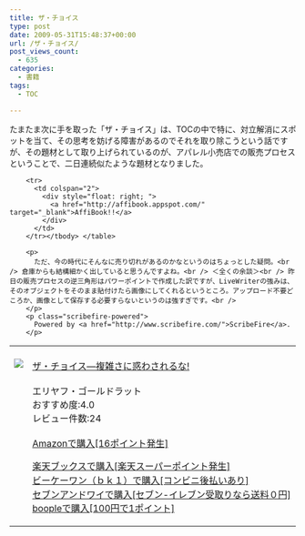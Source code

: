 ```yaml
---
title: ザ・チョイス
type: post
date: 2009-05-31T15:48:37+00:00
url: /ザ・チョイス/
post_views_count:
  - 635
categories:
  - 書籍
tags:
  - TOC

---
```

たまたま次に手を取った「ザ・チョイス」は、TOCの中で特に、対立解消にスポットを当て、その思考を妨げる障害があるのでそれを取り除こうという話ですが、その題材として取り上げられているのが、アパレル小売店での販売プロセスということで、二日連続似たような題材となりました。

<table>
  <tr>
    <td style="vertical-align:top;">
      <a href="http://www.amazon.co.jp/%E3%82%B6%E3%83%BB%E3%83%81%E3%83%A7%E3%82%A4%E3%82%B9%E2%80%95%E8%A4%87%E9%9B%91%E3%81%95%E3%81%AB%E6%83%91%E3%82%8F%E3%81%95%E3%82%8C%E3%82%8B%E3%81%AA-%E3%82%A8%E3%83%AA%E3%83%A4%E3%83%95%E3%83%BB%E3%82%B4%E3%83%BC%E3%83%AB%E3%83%89%E3%83%A9%E3%83%83%E3%83%88/dp/4478006652%3FSubscriptionId%3D1JWQWN8E4Z5TR27962G2%26tag%3Dgaeaffibook-22%26linkCode%3Dxm2%26camp%3D2025%26creative%3D165953%26creativeASIN%3D4478006652" target="_blank"><br /> <img src="https://i2.wp.com/ecx.images-amazon.com/images/I/51yJ-I8LWpL._SL160_.jpg" style="border-style:none;" data-recalc-dims="1" /><br /> </a>
    </td>
    <td style="vertical-align:top;">
      <a href="http://www.amazon.co.jp/%E3%82%B6%E3%83%BB%E3%83%81%E3%83%A7%E3%82%A4%E3%82%B9%E2%80%95%E8%A4%87%E9%9B%91%E3%81%95%E3%81%AB%E6%83%91%E3%82%8F%E3%81%95%E3%82%8C%E3%82%8B%E3%81%AA-%E3%82%A8%E3%83%AA%E3%83%A4%E3%83%95%E3%83%BB%E3%82%B4%E3%83%BC%E3%83%AB%E3%83%89%E3%83%A9%E3%83%83%E3%83%88/dp/4478006652%3FSubscriptionId%3D1JWQWN8E4Z5TR27962G2%26tag%3Dgaeaffibook-22%26linkCode%3Dxm2%26camp%3D2025%26creative%3D165953%26creativeASIN%3D4478006652" target="_blank"><br /> ザ・チョイス―複雑さに惑わされるな!<br /> </a><br /> エリヤフ・ゴールドラット<br /> おすすめ度:4.0<br /> レビュー件数:24<br /> <a href="http://www.amazon.co.jp/%E3%82%B6%E3%83%BB%E3%83%81%E3%83%A7%E3%82%A4%E3%82%B9%E2%80%95%E8%A4%87%E9%9B%91%E3%81%95%E3%81%AB%E6%83%91%E3%82%8F%E3%81%95%E3%82%8C%E3%82%8B%E3%81%AA-%E3%82%A8%E3%83%AA%E3%83%A4%E3%83%95%E3%83%BB%E3%82%B4%E3%83%BC%E3%83%AB%E3%83%89%E3%83%A9%E3%83%83%E3%83%88/dp/4478006652%3FSubscriptionId%3D1JWQWN8E4Z5TR27962G2%26tag%3Dgaeaffibook-22%26linkCode%3Dxm2%26camp%3D2025%26creative%3D165953%26creativeASIN%3D4478006652" target="_blank"><br /> Amazonで購入[16ポイント発生]<br /> </a></p>
      <p>
        <a href="http://px.a8.net/svt/ejp?a8mat=1HPMBD+EAZZ1U+5WS+C1DUQ&a8ejpredirect=http%3A%2F%2Fsearch.books.rakuten.co.jp%2Fbksearch%2Fdt%3Fg%3D001%26bisbn%3D4478006652" target="_blank">楽天ブックスで購入[楽天スーパーポイント発生]</a><br /> <img border="0" width="1" height="1" src="https://i2.wp.com/www12.a8.net/0.gif?resize=1%2C1" alt="" data-recalc-dims="1" /><br /> <a href="http://px.a8.net/svt/ejp?a8mat=1HRMFS+EEKKOI+10UY+HUKPU&a8ejpredirect=http%3A%2F%2Fwww.bk1.jp%2FkeywordSearchResult%2F%3Fkeyword%3D4478006652%26storeCd%3D1%26searchFlg%3D9%26x%3D43%26y%3D11%26partnerid%3D02a801" target="_blank">ビーケーワン（ｂｋ１）で購入[コンビニ後払いあり]</a><br /> <img border="0" width="1" height="1" src="https://i2.wp.com/www12.a8.net/0.gif?resize=1%2C1" alt="" data-recalc-dims="1" /><br /> <a href="http://click.linksynergy.com/fs-bin/statform?id=aR0TIOX*qAA&offerid=137560&bnid=1490&subid=&subid=0&kword_in=4478006652&oop=on" target="_blank">セブンアンドワイで購入[セブン-イレブン受取りなら送料０円]</a><img width="1" height="1" border="0" src="http://ad.linksynergy.com/fs-bin/show?id=aR0TIOX*qAA&bids=137560&type=5&subid=0" /><br /> <a href="http://click.linksynergy.com/fs-bin/statform?id=aR0TIOX*qAA&offerid=33310&bnid=2&subid=0&ifc=4&ifr=9784478006658" target="_blank">boopleで購入[100円で1ポイント]</a></td> </tr> 
        
        <tr>
          <td colspan="2">
            <div style="float: right; ">
              <a href="http://affibook.appspot.com/" target="_blank">AffiBook!!</a>
            </div>
          </td>
        </tr></tbody> </table> 
        
        <p>
          ただ、今の時代にそんなに売り切れがあるのかなというのはちょっとした疑問。<br /> 倉庫からも結構細かく出していると思うんですよね。<br /> ＜全くの余談＞<br /> 昨日の販売プロセスの逆三角形はパワーポイントで作成した訳ですが、LiveWriterの強みは、そのオブジェクトをそのまま貼付けたら画像にしてくれるというところ。アップロード不要どころか、画像として保存する必要すらないというのは強すぎです。<br />
        </p>
        <p class="scribefire-powered">
          Powered by <a href="http://www.scribefire.com/">ScribeFire</a>.
        </p>